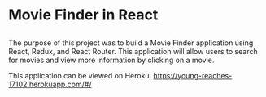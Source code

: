 # Movie Finder in React

##
The purpose of this project was to build a Movie Finder application using React, Redux, and React Router. This application will allow users to search for movies and view more information by clicking on a movie. 

This application can be viewed on Heroku. https://young-reaches-17102.herokuapp.com/#/
